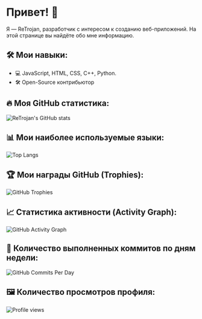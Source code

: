 # Привет! 👋

Я — ReTrojan, разработчик с интересом к созданию веб-приложений. На этой странице вы найдёте обо мне информацию.

## 🛠️ Мои навыки:
- 💻 JavaScript, HTML, CSS, C++, Python.
- 🛠️ Open-Source контрибьютор

## 🔥 Моя GitHub статистика:
![ReTrojan's GitHub stats](https://github-readme-stats.vercel.app/api?username=ReTrojan&show_icons=true&theme=dark)

## 📊 Мои наиболее используемые языки:
![Top Langs](https://github-readme-stats.vercel.app/api/top-langs/?username=ReTrojan&layout=compact&theme=dark)

## 🏆 Мои награды GitHub (Trophies):
![GitHub Trophies](https://github-profile-trophy.vercel.app/?username=ReTrojan&theme=darkhub&no-bg=true&no-frame=true)

## 📈 Статистика активности (Activity Graph):
![GitHub Activity Graph](https://github-readme-activity-graph.vercel.app/graph?username=ReTrojan&theme=github-dark&hide_border=true)

## 🚀 Количество выполненных коммитов по дням недели:
![GitHub Commits Per Day](https://github-readme-streak-stats.herokuapp.com/?user=ReTrojan&theme=dark)

## 🖼️ Количество просмотров профиля:
![Profile views](https://komarev.com/ghpvc/?username=ReTrojan&color=brightgreen)
